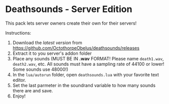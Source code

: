 # Deathsounds - Server Edition
This pack lets server owners create their own for their servers!

Instructions:
 1. Download the *latest version* from https://github.com/OctothorpeObelus/deathsounds/releases
 2. Extract it to you server's addon folder
 3. Place any sounds (MUST BE IN **.wav** FORMAT! Please name `death1.wav`, `death2.wav`, etc. All sounds must have a sampling rate of 44100 or lower! Some sounds use 48000!)
 4. In the `lua/autorun` folder, open `deathsounds.lua` with your favorite text editor.
 5. Set the last parmeter in the soundrand variable to how many sounds there are and save.
 6. Enjoy!
